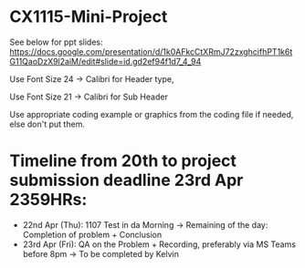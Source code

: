 # CX1115-Mini-Project

See below for ppt slides:
https://docs.google.com/presentation/d/1k0AFkcCtXRmJ72zxghcifhPT1k6tG11QaoDzX9l2aiM/edit#slide=id.gd2ef94f1d7_4_94

Use Font Size 24 -> Calibri for Header type,

Use Font Size 21 -> Calibri for Sub Header

Use appropriate coding example or graphics from the coding file if needed, else don't put them.

# Timeline from 20th to project submission deadline 23rd Apr 2359HRs:

* 22nd Apr (Thu): 1107 Test in da Morning -> Remaining of the day: Completion of problem + Conclusion
* 23rd Apr (Fri): QA on the Problem + Recording, preferably via MS Teams before 8pm -> To be completed by Kelvin 
